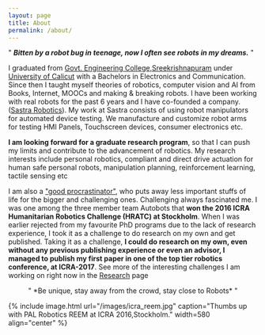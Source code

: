 ```yaml
---
layout: page
title: About
permalink: /about/
---
```




" ***Bitten by a robot bug in teenage, now I often see robots in my dreams.*** "

I graduated from [Govt. Engineering College,Sreekrishnapuram](http://www.gecskp.ac.in) under [University of Calicut](http://www.universityofcalicut.info/) with a Bachelors in Electronics and Communication. Since then I taught myself theories of robotics, computer vision and AI from  Books, Internet, MOOCs and making & breaking robots. I have been working with real robots for the past 6 years and I have co-founded a company.([Sastra Robotics](http://www.sastrarobotics.com)). My work at Sastra consists of using robot manipulators for automated device testing. We manufacture and customize robot arms for testing HMI Panels, Touchscreen devices, consumer electronics etc.

**I am looking forward for a graduate research program**, so that I can push my limits and contribute to the advancement of robotics. My research interests include personal robotics, compliant and direct drive actuation for human safe personal robots, manipulation planning, reinforcement learning, tactile sensing etc


 I am also a  ["good procrastinator"](http://paulgraham.com/procrastination.html), who puts away less important stuffs of life for the bigger and challenging ones. Challenging always fascinated me. I was one among the three member team Autobots that **won the 2016 ICRA Humanitarian Robotics Challenge (HRATC) at Stockholm**. When I was earlier rejected from my favourite PhD programs due to the lack of research experience, I took it as a challenge to do research on my own and get published. Taking it as a challenge, **I could do research on my own, even without any previous publishing experience or even an advisor, I managed to publish my first paper in one of the top tier robotics conference, at ICRA-2017**. See more of the interesting challenges I am working on right now in the [Research](http://achuwilson.github.io/research/) page
 
 <div align="center">
" *Be unique, stay away from the crowd, stay close to Robots* "
</div>

{% include image.html url="/images/icra_reem.jpg" caption="Thumbs up with PAL Robotics REEM at ICRA 2016,Stockholm." width=580 align="center" %}
